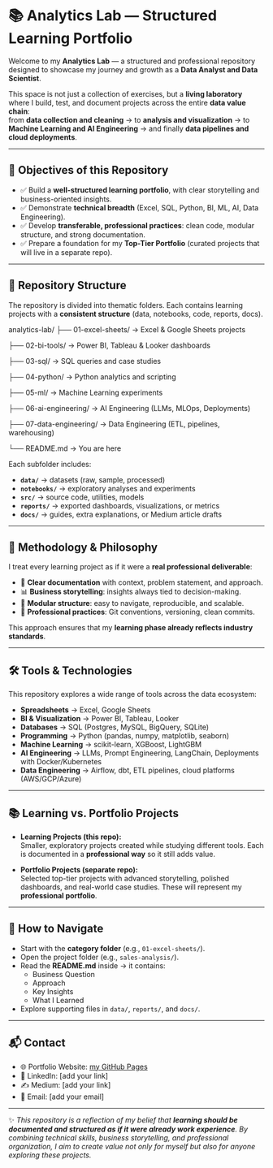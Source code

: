 # 📚 Analytics Lab — Structured Learning Portfolio

Welcome to my **Analytics Lab** — a structured and professional repository designed to showcase my journey and growth as a **Data Analyst and Data Scientist**.  

This space is not just a collection of exercises, but a **living laboratory** where I build, test, and document projects across the entire **data value chain**:  
from **data collection and cleaning** → to **analysis and visualization** → to **Machine Learning and AI Engineering** → and finally **data pipelines and cloud deployments**.  

---

## 🎯 Objectives of this Repository
- ✅ Build a **well-structured learning portfolio**, with clear storytelling and business-oriented insights.  
- ✅ Demonstrate **technical breadth** (Excel, SQL, Python, BI, ML, AI, Data Engineering).  
- ✅ Develop **transferable, professional practices**: clean code, modular structure, and strong documentation.  
- ✅ Prepare a foundation for my **Top-Tier Portfolio** (curated projects that will live in a separate repo).  

---

## 📂 Repository Structure

The repository is divided into thematic folders. Each contains learning projects with a **consistent structure** (data, notebooks, code, reports, docs).

analytics-lab/
├── 01-excel-sheets/ → Excel & Google Sheets projects 

├── 02-bi-tools/ → Power BI, Tableau & Looker dashboards

├── 03-sql/ → SQL queries and case studies

├── 04-python/ → Python analytics and scripting

├── 05-ml/ → Machine Learning experiments

├── 06-ai-engineering/ → AI Engineering (LLMs, MLOps, Deployments)

├── 07-data-engineering/ → Data Engineering (ETL, pipelines, warehousing)

└── README.md → You are here

Each subfolder includes:
- **`data/`** → datasets (raw, sample, processed)  
- **`notebooks/`** → exploratory analyses and experiments  
- **`src/`** → source code, utilities, models  
- **`reports/`** → exported dashboards, visualizations, or metrics  
- **`docs/`** → guides, extra explanations, or Medium article drafts  

---

## 🧭 Methodology & Philosophy
I treat every learning project as if it were a **real professional deliverable**:  
- 📖 **Clear documentation** with context, problem statement, and approach.  
- 📊 **Business storytelling**: insights always tied to decision-making.  
- 🧩 **Modular structure**: easy to navigate, reproducible, and scalable.  
- 🚀 **Professional practices**: Git conventions, versioning, clean commits.  

This approach ensures that my **learning phase already reflects industry standards**.  

---

## 🛠️ Tools & Technologies

This repository explores a wide range of tools across the data ecosystem:

- **Spreadsheets** → Excel, Google Sheets  
- **BI & Visualization** → Power BI, Tableau, Looker  
- **Databases** → SQL (Postgres, MySQL, BigQuery, SQLite)  
- **Programming** → Python (pandas, numpy, matplotlib, seaborn)  
- **Machine Learning** → scikit-learn, XGBoost, LightGBM  
- **AI Engineering** → LLMs, Prompt Engineering, LangChain, Deployments with Docker/Kubernetes  
- **Data Engineering** → Airflow, dbt, ETL pipelines, cloud platforms (AWS/GCP/Azure)  

---

## 📚 Learning vs. Portfolio Projects
- **Learning Projects (this repo):**  
  Smaller, exploratory projects created while studying different tools. Each is documented in a **professional way** so it still adds value.  

- **Portfolio Projects (separate repo):**  
  Selected top-tier projects with advanced storytelling, polished dashboards, and real-world case studies. These will represent my **professional portfolio**.  

---

## 📌 How to Navigate
- Start with the **category folder** (e.g., `01-excel-sheets/`).  
- Open the project folder (e.g., `sales-analysis/`).  
- Read the **README.md** inside → it contains:  
  - Business Question  
  - Approach  
  - Key Insights  
  - What I Learned  
- Explore supporting files in `data/`, `reports/`, and `docs/`.  

---

## 📬 Contact
- 🌐 Portfolio Website: [my GitHub Pages](https://seu-usuario.github.io)  
- 💼 LinkedIn: [add your link]  
- ✍️ Medium: [add your link]  
- 📧 Email: [add your email]  

---

✨ *This repository is a reflection of my belief that **learning should be documented and structured as if it were already work experience**. By combining technical skills, business storytelling, and professional organization, I aim to create value not only for myself but also for anyone exploring these projects.*  
